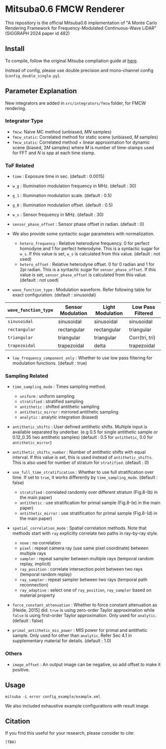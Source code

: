 # Mitsuba0.6 FMCW Renderer
This repository is the official Mitsuba0.6 implementation of "A Monte Carlo Rendering Framework for Frequency-Modulated Continuous-Wave LiDAR" (SIGGRAPH 2024 paper id 482)

## Install
To compile, follow the original Mitsuba compliation guide at [here](https://github.com/mitsuba-renderer/mitsuba).

Instead of config, please use double precision and mono-channel config (`config_double_single.py`).

## Parameter Explanation
New integrators are added in `src/integrators/fmcw` folder, for FMCW rendering.

### Integrator Type
* `fmcw`: Naive MC method (unbiased, $MN$ samples)
* `fmcw_static`: Correlated method for static scene (unbiased, $M$ samples)
* `fmcw_static`: Correlated method + linear approximation for dynamic scene (biased, $2M$ samples)
where $M$ is number of time-stamps used for FFT and $N$ is spp at each time stamp.


### ToF Related
* `time` : Exposure time in sec. (default : 0.0015)
* `w_g` : Illumination modulation frequency in MHz. (default : 30)
* `g_1` : Illumination modulation scale. (default : 0.5)
* `g_0` : Illumination modulation offset. (default : 0.5)
* `w_s` : Sensor frequency in MHz. (default : 30)
* `sensor_phase_offset` : Sensor phase offset in radian. (default : 0)

* We also provide some syntactic sugar parameters with normalization.
    * `hetero_frequency` : Relative heterodyne frequency. 0 for perfect homodyne and 1 for perfect heterodyne. This is a syntactic sugar for `w_s`. If this value is set, `w_s` is calculated from this value. (default : not used)
    * `hetero_offset` : Relative heterodyne offset. 0 for 0 radian and 1 for 2pi radian. This is a syntactic sugar for `sensor_phase_offset`. If this value is set, `sensor_phase_offset` is calculated from this value. (default : not used)


* `wave_function_type` : Modulation waveform. Refer following table for exact configuration. (default : sinusoidal)

| `wave_function_type` | Sensor Modulation | Light Modulation | Low Pass Filtered |
|-------------|-------------------|------------------|-------------------|
| `sinusoidal`  | sinusoidal        | sinusoidal       | sinusoidal        |
| `rectangular` | rectangular       | rectangular      | triangular        |
| `triangular`  | triangular        | triangular       | Corr(tri, tri)    |
| `trapezoidal` | trapezoidal       | delta            | trapezoidal       |

* `low_frequency_component_only` : Whether to use low pass filtering for modulation functions. (default : true)


### Sampling Related
* `time_sampling_mode` : Times sampling method.
    * `uniform` : uniform sampling
    * `stratified` : stratified sampling
    * `antithetic` : shifted antithetic sampling
    * `antithetic_mirror` : mirrored antithetic sampling
    * `analytic` : analytic integration (biased)

* `antithetic_shifts` : User defined antithetic shifts. Multiple input is available separated by underbar. (e.g 0.5 for single antithetic sample or 0.12_0.35 two antithetic samples) (default : 0.5 for `antithetic`, 0.0 for `antithetic_mirror`)
* `antithetic_shifts_number` : Number of antithetic shifts with equal interval. If this value is set, this is used instead of `antithetic_shifts`. This is also used for number of stratum for `stratified`. (default : 0)
* `use_full_time_stratification` : Whether to use full stratification over time. If set to `true`, it works differently by `time_sampling_mode`. (default : false)
    * `stratified` : correlated randomly over different stratum (Fig.8-(b) in the main paper)
    * `antithetic` : use stratification for primal sample (Fig.8-(e) in the main paper)
    * `antithetic_mirror` : use stratification for primal sample (Fig.8-(d) in the main paper)

* `spatial_correlation_mode` : Spatial correlation methods. Note that methods start with `ray` explicitly correlate two paths in ray-by-ray style.
    * `none` : no correlation
    * `pixel` : repeat camera ray (use same pixel coordinate) between multiple rays
    * `sampler` : repeat sampler between multiple rays (temporal random replay, implicit)
    * `ray_position` : correlate intersection point between two rays (temporal random replay)
    * `ray_sampler` : repeat sampler between two rays (temporal path reconnection)
    * `ray_adaptive` : select one of `ray_position`, `ray_sampler` based on material property

* `force_constant_attenuation` : Whether to force constant attenuation as [Heide, 2015] did. `true` is using zero-order Taylor approximation while `false` is using first-order Taylor approximation. Only used for `analytic`. (default : false)
* `primal_antithetic_mis_power` : MIS power for primal and antithetic sample. Only used for other than `analytic`. Refer Sec 4.1 in supplementary material for details. (default : 1.0)

### Others
* `image_offset` :  An output image can be negative, so add offset to make it positive.

## Usage
```
mitsuba -L error config_example/example.xml
```
We also included exhaustive example configurations with result image.

## Citation
If you find this useful for your research, please consider to cite:
```
(TBA)
```
